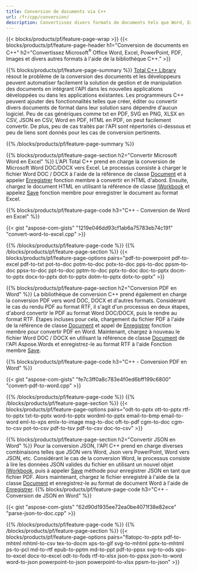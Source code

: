 ```yaml
---
title: Conversion de documents via C++ 
url: /fr/cpp/conversion/
description: Convertissez divers formats de documents tels que Word, Excel, PowerPoint, PDF, JSON, Images et plus encore à l'aide de l'API C++. 
---
```


{{< blocks/products/pf/feature-page-wrap >}}
{{< blocks/products/pf/feature-page-header h1="Conversion de documents en C++" h2="Convertissez Microsoft<sup>®</sup> Office Word, Excel, PowerPoint, PDF, Images et divers autres formats à l'aide de la bibliothèque C++." >}}

{{% blocks/products/pf/feature-page-summary %}}
[Total C++ Library](https://products.aspose.com/total/cpp/) résout le problème de la conversion des documents et les développeurs peuvent automatiser facilement la solution de gestion et de manipulation des documents en intégrant l'API dans les nouvelles applications développées ou dans les applications existantes. Les programmeurs C++ peuvent ajouter des fonctionnalités telles que créer, éditer ou convertir divers documents de format dans leur solution sans dépendre d'aucun logiciel. Peu de cas génériques comme txt en PDF, SVG en PNG, XLSX en CSV, JSON en CSV, Word en PDF, HTML en PDF, on peut facilement convertir. De plus, peu de cas traités par l'API sont répertoriés ci-dessous et peu de liens sont donnés pour les cas de conversion pertinents. 

{{% /blocks/products/pf/feature-page-summary  %}}

{{% blocks/products/pf/feature-page-section  h2="Convertir Microsoft Word en Excel" %}}
L'API Total C++ prend en charge la conversion de Microsoft Word DOC/DOCX vers Excel.  Le processus consiste à charger le fichier Word DOC / DOCX à l'aide de la référence de classe [Document](https://reference.aspose.com/words/cpp/class/aspose.words.document) et à appeler [Enregistrer](https://reference.aspose.com/words/cpp/class/aspose.words.document#save_string_saveformat) fonction membre à convertir en HTML d'abord. Ensuite, chargez le document HTML en utilisant la référence de classe [IWorkbook](https://reference.aspose.com/cells/cpp/class/aspose.cells.i_workbook) et appelez [Save](https://reference.aspose.com/cells/cpp/class/aspose.cells.i_workbook#a5dc7de23f7ceba76a05dc1d49f51502e) fonction membre pour enregistrer le document au format Excel. 

{{% blocks/products/pf/feature-page-code h3="C++ - Conversion de Word en Excel" %}}

{{< gist "aspose-com-gists" "1219e046dd93cf1ab6a75783eb74c191" "convert-word-to-excel.cpp" >}}

{{% /blocks/products/pf/feature-page-code  %}}
{{% /blocks/products/pf/feature-page-section %}}
{{< blocks/products/pf/feature-page-options pairs="pdf-to-powerpoint pdf-to-excel pdf-to-txt pot-to-doc potm-to-doc potx-to-doc pps-to-doc ppsm-to-doc ppsx-to-doc ppt-to-doc pptm-to-doc pptx-to-doc doc-to-pptx docm-to-pptx docx-to-pptx dot-to-pptx dotm-to-pptx dotx-to-pptx" >}}

{{% blocks/products/pf/feature-page-section  h2="Conversion PDF en Word" %}}
La bibliothèque de conversion C++ prend également en charge la conversion PDF vers word DOC, DOCX et d'autres formats. Considérant le cas du rendu PDF au format RTF, il s'agit d'un processus en deux étapes, d'abord convertir le PDF au format Word DOC/DOCX, puis le rendre au format RTF. Étapes incluses pour cela, chargement du fichier PDF à l'aide de la référence de classe [Document](https://reference.aspose.com/pdf/cpp/class/aspose.pdf.document) et appel de [Enregistrer](https://reference.aspose.com/pdf/cpp/class/aspose.pdf.document#adb8061c585440fde49c1263e68837f01) fonction membre pour convertir PDF en Word. Maintenant, chargez à nouveau le fichier Word DOC / DOCX en utilisant la référence de classe [Document](https://reference.aspose.com/words/cpp/class/aspose.words.document) de l'API Aspose.Words et enregistrez-le au format RTF à l'aide Fonction membre [Save](https://reference.aspose.com/words/cpp/class/aspose.words.document#save_stream_saveformat).

{{% blocks/products/pf/feature-page-code h3="C++ - Conversion PDF en Word" %}}

{{< gist "aspose-com-gists" "fe7c3ff0a8c783e4f0ed6bff199c6800" "convert-pdf-to-word.cpp" >}}

{{% /blocks/products/pf/feature-page-code  %}}
{{% /blocks/products/pf/feature-page-section %}}
{{< blocks/products/pf/feature-page-options pairs="odt-to-pptx ott-to-pptx rtf-to-pptx txt-to-pptx word-to-pptx wordml-to-pptx email-to-bmp email-to-word eml-to-xps emlx-to-image msg-to-doc oft-to-pdf cgm-to-doc cgm-to-csv pot-to-csv pdf-to-tsv pdf-to-csv doc-to-csv" >}}

{{% blocks/products/pf/feature-page-section  h2="Convertir JSON en Word" %}}
Pour la conversion JSON, l'API C++ prend en charge diverses combinaisons telles que JSON vers Word, Json vers PowerPoint, Word vers JSON, etc. Considérant le cas de la conversion Word, le processus consiste à lire les données JSON valides du fichier en utilisant un nouvel objet [IWorkbook](https://reference.aspose.com/cells/cpp/class/aspose.cells.i_workbook), puis à appeler [Save](https://reference.aspose.com/cells/cpp/class/aspose.cells.i_workbook#a9460f52a2dec8f4bf623a4905167d997) méthode pour enregistrer JSON en tant que fichier PDF. Alors maintenant, chargez le fichier enregistré à l'aide de la classe [Document](https://reference.aspose.com/words/cpp/class/aspose.words.document) et enregistrez-le au format de document Word à l'aide de [Enregistrer](https://reference.aspose.com/words/cpp/class/aspose.words.document#save_string_saveformat).
{{% blocks/products/pf/feature-page-code h3="C++ - Conversion de JSON en Word" %}}

{{< gist "aspose-com-gists" "62d90d1935ee72ea0be4071f38e82ece" "parse-json-to-doc.cpp" >}}


{{% /blocks/products/pf/feature-page-code  %}}
{{% /blocks/products/pf/feature-page-section %}}
{{< blocks/products/pf/feature-page-options pairs="flatopc-to-pptx pdf-to-mhtml mhtml-to-csv tex-to-docm xps-to-gif svg-to-mhtml pptx-to-mhtml ps-to-pcl md-to-rtf epub-to-pptm md-to-ppt pdf-to-ppsx svg-to-ods xps-to-excel docx-to-excel odt-to-fods rtf-to-xlsx json-to-ppsx json-to-word word-to-json powerpoint-to-json powerpoint-to-xlsx ppsm-to-json" >}}
